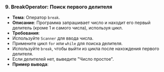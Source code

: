 
### 9. BreakOperator: Поиск первого делителя
- **Тема**: Оператор `break`.
- **Описание**: Программа запрашивает число и находит его первый делитель (кроме 1 и самого числа), используя цикл.
- **Требования**:
- Используйте `Scanner` для ввода числа.
- Примените цикл `for` или `while` для поиска делителя.
- Используйте `break`, чтобы выйти из цикла после нахождения первого делителя.
- Если делителей нет, выведите "Число простое".
- **Пример вывода**: